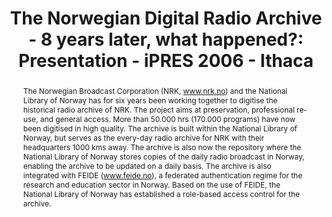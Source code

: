 ---
abstract: The Norwegian Broadcast Corporation (NRK, www.nrk.no) and the National Library
  of Norway has for six years been working together to digitise the historical radio
  archive of NRK. The project aims at preservation, professional re-use, and general
  access. More than 50.000 hrs (170.000 programs) have now been digitised in high
  quality. The archive is built within the National Library of Norway, but serves
  as the every-day radio archive for NRK with their headquarters 1000 kms away. The
  archive is also now the repository where the National Library of Norway stores copies
  of the daily radio broadcast in Norway, enabling the archive to be updated on a
  daily basis. The archive is also integrated with FEIDE (www.feide.no), a federated
  authentication regime for the research and education sector in Norway. Based on
  the use of FEIDE, the National Library of Norway has established a role-based access
  control for the archive.
creators:
- Brygfjeld, Svein Arne
date: null
document_url: https://services.phaidra.univie.ac.at/api/object/o:294546/download
grand_parent: iPRES
institutions: []
keywords:
- ithaca
landing_page_url: https://phaidra.univie.ac.at/o:294546
language: eng
layout: publication
license: CC BY-SA 3.0 AT
notes_url: null
parent: iPRES 2006
presentation_url: null
size: 1730422
source_name: iPRES
title: 'The Norwegian Digital Radio Archive - 8 years later, what happened?: Presentation
  - iPRES 2006 - Ithaca'
type: paper
year: 2006
---
